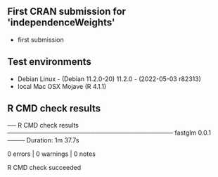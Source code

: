 
## First CRAN submission for 'independenceWeights'

* first submission

## Test environments

* Debian Linux - (Debian 11.2.0-20) 11.2.0 - (2022-05-03 r82313)
* local Mac OSX Mojave (R 4.1.1)

## R CMD check results


  ── R CMD check results ────────────────────────────────────── fastglm 0.0.1 ────
Duration: 1m 37.7s

0 errors | 0 warnings | 0 notes

R CMD check succeeded


